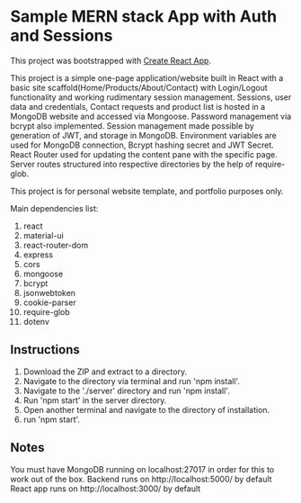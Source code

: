 # Sample MERN stack App with Auth and Sessions

This project was bootstrapped with [Create React App](https://github.com/facebook/create-react-app).

This project is a simple one-page application/website built in React with a basic site scaffold(Home/Products/About/Contact) with Login/Logout functionality and working rudimentary session management. Sessions, user data and credentials, Contact requests and product list is hosted in a MongoDB website and accessed via Mongoose. Password management via bcrypt also implemented. Session management made possible by generation of JWT, and storage in MongoDB. Environment variables are used for MongoDB connection, Bcrypt hashing secret and JWT Secret. React Router used for updating the content pane with the specific page. Server routes structured into respective directories by the help of require-glob.

This project is for personal website template, and portfolio purposes only.

Main dependencies list:
1. react
2. material-ui
3. react-router-dom
4. express
5. cors
6. mongoose
7. bcrypt
8. jsonwebtoken
9. cookie-parser
10. require-glob
11. dotenv

## Instructions

1. Download the ZIP and extract to a directory. 
2. Navigate to the directory via terminal and run 'npm install'.
3. Navigate to the './server' directory and run 'npm install'.
4. Run 'npm start' in the server directory.
6. Open another terminal and navigate to the directory of installation.
7. run 'npm start'.

## Notes
You must have MongoDB running on localhost:27017 in order for this to work out of the box. 
Backend runs on http://localhost:5000/ by default
React app runs on http://localhost:3000/ by default
